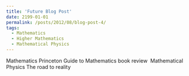 ```yaml
---
title: 'Future Blog Post'
date: 2199-01-01
permalink: /posts/2012/08/blog-post-4/
tags:
  - Mathematics
  - Higher Mathematics
  - Mathematical Physics
---
```




Mathematics Princeton Guide to Mathematics book review 
Mathematical Physics The road to reality 
